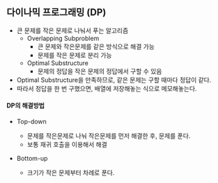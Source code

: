 ## 다이나믹 프로그래밍 (DP)

- 큰 문제를 작은 문제로 나눠서 푸는 알고리즘 
  - Overlapping Subproblem
    - 큰 문제와 작은문제를 같은 방식으로 해결 가능
    - 문제를 작은 문제로 분리 가능
  - Optimal Substructure
    - 문제의 정답을 작은 문제의 정답에서 구할 수 있음
- Optimal Substructure을 만족하므로, 같은 문제는 구할 때마다 정답이 같다.
- 따라서 정답을 한 번 구했으면, 배열에 저장해놓는 식으로 메모해놓는다.

#### DP의 해결방법

- Top-down

  - 문제를 작은문제로 나눠 작은문제를 먼저 해결한 후, 문제를 푼다.
  - 보통 재귀 호출을 이용해서 해결

- Bottom-up

  - 크기가 작은 문제부터 차례로 푼다.

  